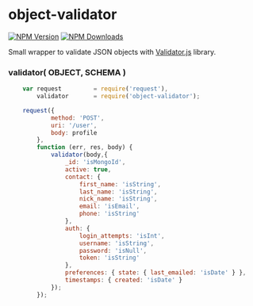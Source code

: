 # object-validator

  [![NPM Version][npm-image]][npm-url]
  [![NPM Downloads][downloads-image]][downloads-url]

Small wrapper to validate JSON objects with [Validator.js](https://github.com/chriso/validator.js) library.

### validator( OBJECT, SCHEMA )

```javascript
    var request         = require('request'),
    	validator       = require('object-validator');

    request({
            method: 'POST',
            uri: '/user',
            body: profile
        },
        function (err, res, body) {
            validator(body,{
                _id: 'isMongoId',
                active: true,
                contact: {
                    first_name: 'isString',
                    last_name: 'isString',
                    nick_name: 'isString',
                    email: 'isEmail',
                    phone: 'isString'
                },
                auth: {
                    login_attempts: 'isInt',
                    username: 'isString',
                    password: 'isNull',
                    token: 'isString'
                },
                preferences: { state: { last_emailed: 'isDate' } },
                timestamps: { created: 'isDate' }
            });
        });
```

[npm-image]: https://img.shields.io/npm/v/object-validator.svg?style=flat
[npm-url]: https://npmjs.org/package/object-validator
[downloads-image]: https://img.shields.io/npm/dm/object-validator.svg?style=flat
[downloads-url]: https://npmjs.org/package/object-validator
[travis-image]: https://img.shields.io/travis/strongloop/object-validator.svg?style=flat
[travis-url]: https://travis-ci.org/strongloop/object-validator
[coveralls-image]: https://img.shields.io/coveralls/strongloop/object-validator.svg?style=flat
[coveralls-url]: https://coveralls.io/r/strongloop/object-validator?branch=master
